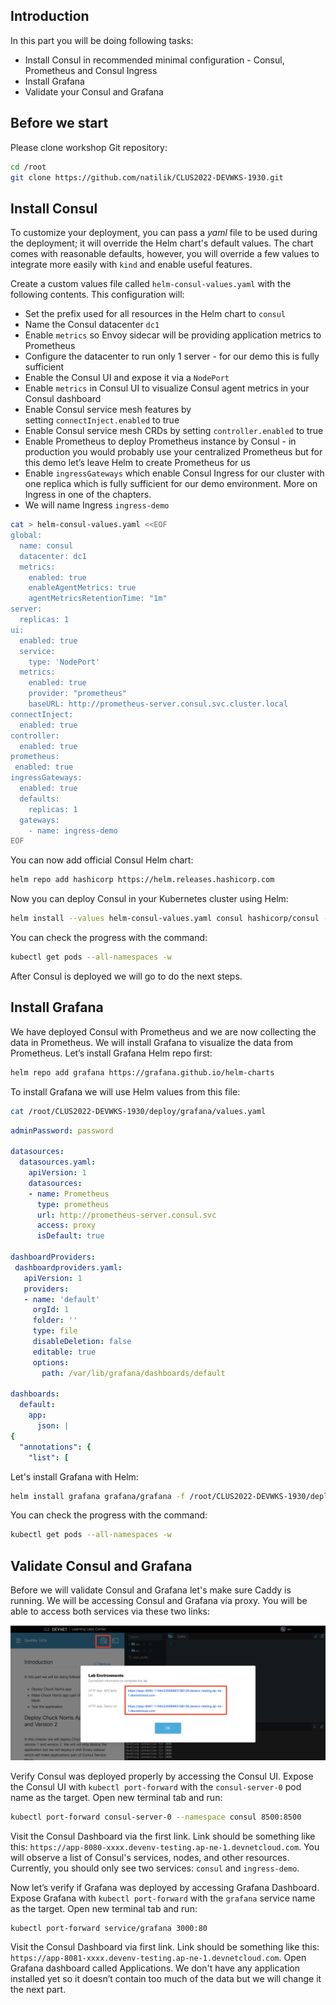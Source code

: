 ## Introduction
In this part you will be doing following tasks:
- Install Consul in recommended minimal configuration - Consul, Prometheus and Consul Ingress
- Install Grafana
- Validate your Consul and Grafana

## Before we start
Please clone workshop Git repository:
```bash
cd /root
git clone https://github.com/natilik/CLUS2022-DEVWKS-1930.git
```

## Install Consul
To customize your deployment, you can pass a *yaml* file to be used during the deployment; it will override the Helm chart's default values. The chart comes with reasonable defaults, however, you will override a few values to integrate more easily with `kind` and enable useful features.

Create a custom values file called `helm-consul-values.yaml` with the following contents. This configuration will:
- Set the prefix used for all resources in the Helm chart to `consul`
- Name the Consul datacenter `dc1`
- Enable `metrics` so Envoy sidecar will be providing application metrics to Prometheus
- Configure the datacenter to run only 1 server - for our demo this is fully sufficient
- Enable the Consul UI and expose it via a `NodePort`
- Enable `metrics` in Consul UI to visualize Consul agent metrics in your Consul dashboard
- Enable Consul service mesh features by setting `connectInject.enabled` to true
- Enable Consul service mesh CRDs by setting `controller.enabled` to true
- Enable Prometheus to deploy Prometheus instance by Consul - in production you would probably use your centralized Prometheus but for this demo let’s leave Helm to create Prometheus for us
- Enable `ingressGateways` which enable Consul Ingress for our cluster with one replica which is fully sufficient for our demo environment. More on Ingress in one of the chapters.
- We will name Ingress `ingress-demo`

```bash
cat > helm-consul-values.yaml <<EOF
global:
  name: consul
  datacenter: dc1
  metrics:
    enabled: true
    enableAgentMetrics: true
    agentMetricsRetentionTime: "1m"
server:
  replicas: 1
ui:
  enabled: true
  service:
    type: 'NodePort'
  metrics:
    enabled: true
    provider: "prometheus"
    baseURL: http://prometheus-server.consul.svc.cluster.local
connectInject:
  enabled: true
controller:
  enabled: true
prometheus:
 enabled: true
ingressGateways:
  enabled: true
  defaults:
    replicas: 1
  gateways:
    - name: ingress-demo
EOF
```

You can now add official Consul Helm chart:
```bash
helm repo add hashicorp https://helm.releases.hashicorp.com
```

Now you can deploy Consul in your Kubernetes cluster using Helm:
```bash
helm install --values helm-consul-values.yaml consul hashicorp/consul --create-namespace --namespace consul
```

You can check the progress with the command:
```bash
kubectl get pods --all-namespaces -w
```

After Consul is deployed we will go to do the next steps.

## Install Grafana
We have deployed Consul with Prometheus and we are now collecting the data in Prometheus. We will install Grafana to visualize the data from Prometheus. Let’s install Grafana Helm repo first:
```bash
helm repo add grafana https://grafana.github.io/helm-charts
```

To install Grafana we will use Helm values from this file:
```bash
cat /root/CLUS2022-DEVWKS-1930/deploy/grafana/values.yaml
```

```yaml
adminPassword: password

datasources:
  datasources.yaml:
    apiVersion: 1
    datasources:
    - name: Prometheus
      type: prometheus
      url: http://prometheus-server.consul.svc
      access: proxy
      isDefault: true

dashboardProviders:
 dashboardproviders.yaml:
   apiVersion: 1
   providers:
   - name: 'default'
     orgId: 1
     folder: ''
     type: file
     disableDeletion: false
     editable: true
     options:
       path: /var/lib/grafana/dashboards/default

dashboards:
  default:
    app:
      json: |
{
  "annotations": {
    "list": [
```

Let's install Grafana with Helm:
```bash
helm install grafana grafana/grafana -f /root/CLUS2022-DEVWKS-1930/deploy/grafana/values.yaml
```

You can check the progress with the command:
```bash
kubectl get pods --all-namespaces -w
```

## Validate Consul and Grafana
Before we will validate Consul and Grafana let's make sure Caddy is running. We will be accessing Consul and Grafana via proxy. You will be able to access both services via these two links:

![Untitled](./images/devnet-proxy.png)

Verify Consul was deployed properly by accessing the Consul UI. Expose the Consul UI with `kubectl port-forward` with the `consul-server-0` pod name as the target. Open new terminal tab and run:
```bash
kubectl port-forward consul-server-0 --namespace consul 8500:8500
```

Visit the Consul Dashboard via the first link. Link should be something like this: `https://app-8080-xxxx.devenv-testing.ap-ne-1.devnetcloud.com`. You will observe a list of Consul's services, nodes, and other resources. Currently, you should only see two services: `consul` and `ingress-demo`.

Now let’s verify if Grafana was deployed by accessing Grafana Dashboard. Expose Grafana with `kubectl port-forward` with the `grafana` service name as the target. Open new terminal tab and run:
```bash
kubectl port-forward service/grafana 3000:80
```

Visit the Consul Dashboard via first link. Link should be something like this: `https://app-8081-xxxx.devenv-testing.ap-ne-1.devnetcloud.com`. Open Grafana dashboard called Applications. We don't have any application installed yet so it doesn’t contain too much of the data but we will change it the next part.
